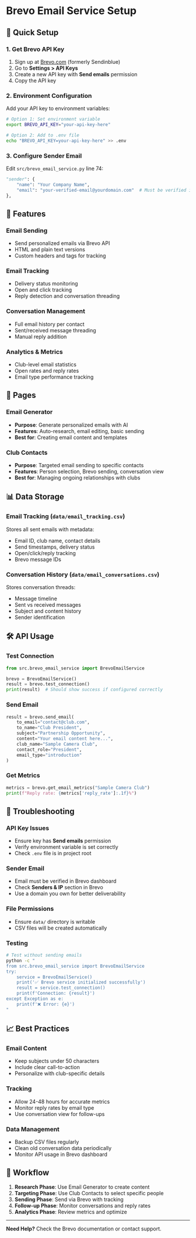 # Brevo Email Service Setup

## 🚀 Quick Setup

### 1. Get Brevo API Key
1. Sign up at [Brevo.com](https://www.brevo.com) (formerly Sendinblue)
2. Go to **Settings > API Keys**
3. Create a new API key with **Send emails** permission
4. Copy the API key

### 2. Environment Configuration
Add your API key to environment variables:

```bash
# Option 1: Set environment variable
export BREVO_API_KEY="your-api-key-here"

# Option 2: Add to .env file
echo "BREVO_API_KEY=your-api-key-here" >> .env
```

### 3. Configure Sender Email
Edit `src/brevo_email_service.py` line 74:
```python
"sender": {
    "name": "Your Company Name",
    "email": "your-verified-email@yourdomain.com"  # Must be verified in Brevo
},
```

## 📧 Features

### Email Sending
- Send personalized emails via Brevo API
- HTML and plain text versions
- Custom headers and tags for tracking

### Email Tracking
- Delivery status monitoring
- Open and click tracking
- Reply detection and conversation threading

### Conversation Management
- Full email history per contact
- Sent/received message threading
- Manual reply addition

### Analytics & Metrics
- Club-level email statistics
- Open rates and reply rates
- Email type performance tracking

## 📱 Pages

### Email Generator
- **Purpose**: Generate personalized emails with AI
- **Features**: Auto-research, email editing, basic sending
- **Best for**: Creating email content and templates

### Club Contacts
- **Purpose**: Targeted email sending to specific contacts
- **Features**: Person selection, Brevo sending, conversation view
- **Best for**: Managing ongoing relationships with clubs

## 📊 Data Storage

### Email Tracking (`data/email_tracking.csv`)
Stores all sent emails with metadata:
- Email ID, club name, contact details
- Send timestamps, delivery status
- Open/click/reply tracking
- Brevo message IDs

### Conversation History (`data/email_conversations.csv`)
Stores conversation threads:
- Message timeline
- Sent vs received messages
- Subject and content history
- Sender identification

## 🛠️ API Usage

### Test Connection
```python
from src.brevo_email_service import BrevoEmailService

brevo = BrevoEmailService()
result = brevo.test_connection()
print(result)  # Should show success if configured correctly
```

### Send Email
```python
result = brevo.send_email(
    to_email="contact@club.com",
    to_name="Club President",
    subject="Partnership Opportunity",
    content="Your email content here...",
    club_name="Sample Camera Club",
    contact_role="President",
    email_type="introduction"
)
```

### Get Metrics
```python
metrics = brevo.get_email_metrics("Sample Camera Club")
print(f"Reply rate: {metrics['reply_rate']:.1f}%")
```

## 🔧 Troubleshooting

### API Key Issues
- Ensure key has **Send emails** permission
- Verify environment variable is set correctly
- Check `.env` file is in project root

### Sender Email
- Email must be verified in Brevo dashboard
- Check **Senders & IP** section in Brevo
- Use a domain you own for better deliverability

### File Permissions
- Ensure `data/` directory is writable
- CSV files will be created automatically

### Testing
```bash
# Test without sending emails
python -c "
from src.brevo_email_service import BrevoEmailService
try:
    service = BrevoEmailService()
    print('✅ Brevo service initialized successfully')
    result = service.test_connection()
    print(f'Connection: {result}')
except Exception as e:
    print(f'❌ Error: {e}')
"
```

## 📈 Best Practices

### Email Content
- Keep subjects under 50 characters
- Include clear call-to-action
- Personalize with club-specific details

### Tracking
- Allow 24-48 hours for accurate metrics
- Monitor reply rates by email type
- Use conversation view for follow-ups

### Data Management
- Backup CSV files regularly
- Clean old conversation data periodically
- Monitor API usage in Brevo dashboard

## 🎯 Workflow

1. **Research Phase**: Use Email Generator to create content
2. **Targeting Phase**: Use Club Contacts to select specific people
3. **Sending Phase**: Send via Brevo with tracking
4. **Follow-up Phase**: Monitor conversations and reply rates
5. **Analytics Phase**: Review metrics and optimize

---

**Need Help?** Check the Brevo documentation or contact support. 
